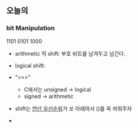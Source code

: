 ## 오늘의 

### bit Manipulation

1101
0101
1000


- arithmetic 적 shift: 부호 비트를 남겨두고 넘긴다.
- logical shift:
- ">>>" 
    - C에서는 unsigned -> logical
    - signed -> arithmetic

- shift는 [연산 우선순위](http://www.difranco.net/compsci/C_Operator_Precedence_Table.htm)가 쏘 아래여서 ()를 꼭 씌워주자 
- 
